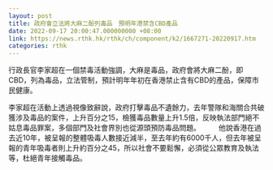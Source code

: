 ```yaml
---
layout: post
title: 政府會立法將大麻二酚列毒品　預明年港禁含CBD產品
date: 2022-09-17 20:00:47.000000000 +08:00
link: https://news.rthk.hk/rthk/ch/component/k2/1667271-20220917.htm
categories: rthk
---
```


行政長官李家超在一個禁毒活動強調，大麻是毒品，政府會將大麻二酚，即CBD，列為毒品，立法管制，預計明年年初在香港禁止含有CBD的產品，保障市民健康。

李家超在活動上透過視像致辭說，政府打擊毒品不遺餘力，去年警隊和海關合共破獲涉及毒品的案件，上升百分之15，檢獲毒品數量上升1.5倍，反映執法部門絕不姑息毒品罪案，多個部門及社會界別也從源頭預防毒品問題。
　　 
他說香港在過去近10年，被呈報的整體吸毒人數接近減半，至去年約有6000千人，但去年被呈報的青年吸毒者則上升約百分之45，所以社會不要鬆懈，必須從公眾教育及執法等，杜絕青年接觸毒品。
　　

